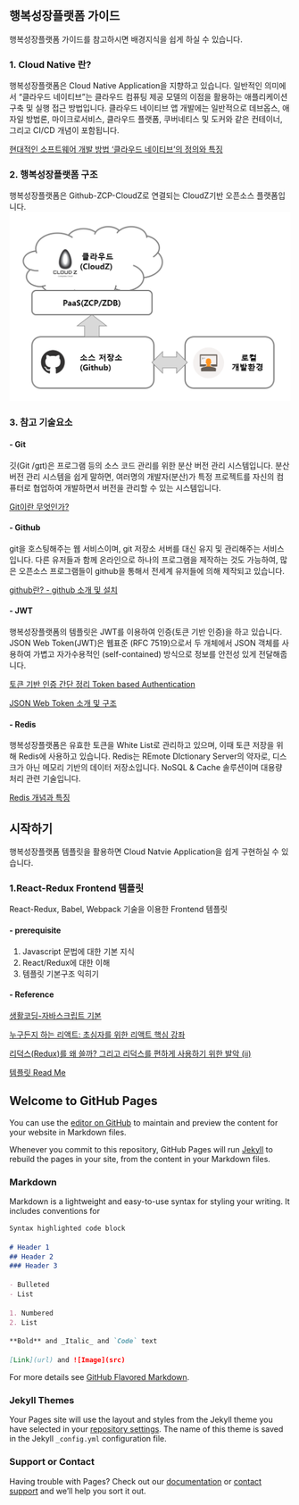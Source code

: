 ## 행복성장플랫폼 가이드
행복성장플랫폼 가이드를 참고하시면 배경지식을 쉽게 하실 수 있습니다.


### 1. Cloud Native 란?
행복성장플랫폼은 Cloud Native Application을 지향하고 있습니다. 일반적인 의미에서 “클라우드 네이티브”는 클라우드 컴퓨팅 제공 모델의 이점을 활용하는 애플리케이션 구축 및 실행 접근 방법입니다. 클라우드 네이티브 앱 개발에는 일반적으로 데브옵스, 애자일 방법론, 마이크로서비스, 클라우드 플랫폼, 쿠버네티스 및 도커와 같은 컨테이너, 그리고 CI/CD 개념이 포함됩니다.

[현대적인 소프트웨어 개발 방법 ‘클라우드 네이티브’의 정의와 특징](http://www.itworld.co.kr/news/109679)



### 2. 행복성장플랫폼 구조
행복성장플랫폼은 Github-ZCP-CloudZ로 연결되는 CloudZ기반 오픈소스 플랫폼입니다.
![플랫폼구조](./img/platform.png)


### 3. 참고 기술요소
#### - Git
깃(Git /ɡɪt)은 프로그램 등의 소스 코드 관리를 위한 분산 버전 관리 시스템입니다. 분산 버전 관리 시스템을 쉽게 말하면, 여러명의 개발자(분산)가 특정 프로젝트를 자신의 컴퓨터로 협업하여 개발하면서 버전을 관리할 수 있는 시스템입니다. 

[Git이란 무엇인가?](https://medium.com/@psychet_learn/git-%EC%82%AC%EC%9A%A9%EB%B2%95-1%EA%B0%95-git%EC%9D%B4%EB%9E%80-%EB%AC%B4%EC%97%87%EC%9D%B8%EA%B0%80-340438d9a69f)

#### - Github
git을 호스팅해주는 웹 서비스이며,  git 저장소 서버를 대신 유지 및 관리해주는 서비스입니다. 다른 유저들과 함께 온라인으로 하나의 프로그램을 제작하는 것도 가능하여, 많은 오픈소스 프로그램들이 github을 통해서 전세계 유저들에 의해 제작되고 있습니다. 

[github란? - github 소개 및 설치](https://m.blog.naver.com/PostView.nhn?blogId=ufo7142&logNo=220628116787&proxyReferer=https%3A%2F%2Fwww.google.com%2F)

#### - JWT
행복성장플랫폼의 템플릿은 JWT를 이용하여 인증(토큰 기반 인증)을 하고 있습니다. JSON Web Token(JWT)은 웹표준 (RFC 7519)으로서 두 개체에서 JSON 객체를 사용하여 가볍고 자가수용적인 (self-contained) 방식으로 정보를 안전성 있게 전달해줍니다.

[토큰 기반 인증 간단 정리 Token based Authentication](https://blog.msalt.net/251)

[JSON Web Token 소개 및 구조](https://velopert.com/2389)

#### - Redis
행복성장플랫폼은 유효한 토큰을 White List로 관리하고 있으며, 이때 토큰 저장을 위해 Redis에 사용하고 있습니다. Redis는 REmote DIctionary Server의 약자로, 디스크가 아닌 메모리 기반의 데이터 저장소입니다. NoSQL & Cache 솔루션이며 대용량 처리 관련 기술입니다.

[Redis 개념과 특징](https://goodgid.github.io/Redis/)


## 시작하기
행복성장플랫폼 템플릿을 활용하면 Cloud Natvie Application을 쉽게 구현하실 수 있습니다. 


### 1.React-Redux Frontend 템플릿
React-Redux, Babel, Webpack 기술을 이용한 Frontend 템플릿

#### - prerequisite
1) Javascript 문법에 대한 기본 지식
2) React/Redux에 대한 이해
3) 템플릿 기본구조 익히기


#### - Reference

[생활코딩-자바스크립트 기본](https://opentutorials.org/course/743/6582)

[누구든지 하는 리액트: 초심자를 위한 리액트 핵심 강좌](https://velopert.com/3613)

[리덕스(Redux)를 왜 쓸까? 그리고 리덕스를 편하게 사용하기 위한 발악 (ii)](https://velopert.com/3533)

[템플릿 Read Me](https://github.com/hitechinfo/template_frontend_react_001)



## Welcome to GitHub Pages

You can use the [editor on GitHub](https://github.com/hitechinfo/guide/edit/master/index.md) to maintain and preview the content for your website in Markdown files.

Whenever you commit to this repository, GitHub Pages will run [Jekyll](https://jekyllrb.com/) to rebuild the pages in your site, from the content in your Markdown files.

### Markdown

Markdown is a lightweight and easy-to-use syntax for styling your writing. It includes conventions for

```markdown
Syntax highlighted code block

# Header 1
## Header 2
### Header 3

- Bulleted
- List

1. Numbered
2. List

**Bold** and _Italic_ and `Code` text

[Link](url) and ![Image](src)
```

For more details see [GitHub Flavored Markdown](https://guides.github.com/features/mastering-markdown/).

### Jekyll Themes

Your Pages site will use the layout and styles from the Jekyll theme you have selected in your [repository settings](https://github.com/hitechinfo/guide/settings). The name of this theme is saved in the Jekyll `_config.yml` configuration file.

### Support or Contact

Having trouble with Pages? Check out our [documentation](https://help.github.com/categories/github-pages-basics/) or [contact support](https://github.com/contact) and we’ll help you sort it out.
